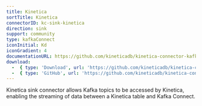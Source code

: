 ```yaml
---
title: Kinetica
sortTitle: Kinetica
connectorID: kc-sink-kinetica
direction: sink
support: community
type: kafkaConnect
iconInitial: Kd
iconGradient: 4
documentationURL: https://github.com/kineticadb/kinetica-connector-kafka
download:
  -  { type: 'Download', url: 'https://github.com/kineticadb/kinetica-connector-kafka/releases' }
  -  { type: 'GitHub', url: 'https://github.com/kineticadb/kinetica-connector-kafka' }
---
```

Kinetica sink connector allows Kafka topics to be accessed by Kinetica, enabling the streaming of data between a Kinetica table and Kafka Connect.

